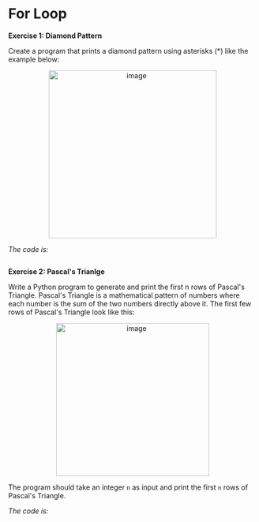 # For Loop

**Exercise 1: Diamond Pattern**

Create a program that prints a diamond pattern using asterisks (*) like the example below:

<div align=center>
<img width="340" alt="image" src="https://github.com/ShiyuFan0820/CSLearningNote/assets/149340606/d00ef7cc-cc43-4c55-8c8c-e3bf707bf995">
</div>

_The code is:_
```py

```

**Exercise 2: Pascal's Trianlge**

Write a Python program to generate and print the first n rows of Pascal's Triangle. Pascal's Triangle is a mathematical pattern of numbers where each number is the sum of the two numbers directly above it. The first few rows of Pascal's Triangle look like this:

<div align=center>
<img width="310" alt="image" src="https://github.com/ShiyuFan0820/CSLearningNote/assets/149340606/8660d19a-3c2a-408d-ac35-c8dd50d1b136">
</div>

The program  should take an integer `n` as input and print the first `n` rows of Pascal's Triangle.

_The code is:_
```py

```




